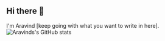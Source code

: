 ## Hi there 👋

I'm Aravind [keep going with what you want to write in here].
![Aravinds's GitHub stats](https://github-readme-stats.vercel.app/api?username=aTuraga30&show_icons=true&theme=radical)

